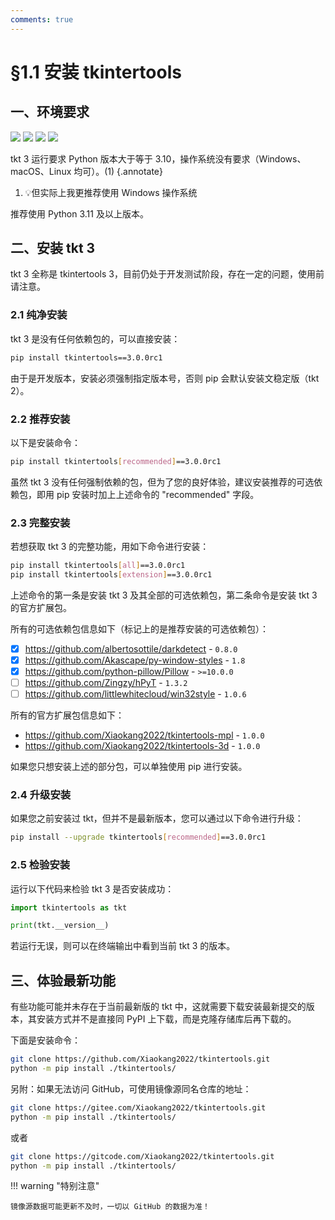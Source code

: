```yaml
---
comments: true
---
```


# §1.1 安装 tkintertools

## 一、环境要求

![](https://img.shields.io/badge/Python-3.10-blue?logo=python)
![](https://img.shields.io/badge/Python-3.11-blue?logo=python)
![](https://img.shields.io/badge/Python-3.12-blue?logo=python)
![](https://img.shields.io/badge/Python-3.13-blue?logo=python)

tkt 3 运行要求 Python 版本大于等于 3.10，操作系统没有要求（Windows、macOS、Linux 均可）。(1)
{.annotate}

1. 💡但实际上我更推荐使用 Windows 操作系统

推荐使用 Python 3.11 及以上版本。

## 二、安装 tkt 3

tkt 3 全称是 tkintertools 3，目前仍处于开发测试阶段，存在一定的问题，使用前请注意。

### 2.1 纯净安装

tkt 3 是没有任何依赖包的，可以直接安装：

```bash linenums="0"
pip install tkintertools==3.0.0rc1
```

由于是开发版本，安装必须强制指定版本号，否则 pip 会默认安装文稳定版（tkt 2）。

### 2.2 推荐安装

以下是安装命令：

```bash linenums="0"
pip install tkintertools[recommended]==3.0.0rc1
```

虽然 tkt 3 没有任何强制依赖的包，但为了您的良好体验，建议安装推荐的可选依赖包，即用 pip 安装时加上上述命令的 "recommended" 字段。

### 2.3 完整安装

若想获取 tkt 3 的完整功能，用如下命令进行安装：

```bash
pip install tkintertools[all]==3.0.0rc1
pip install tkintertools[extension]==3.0.0rc1
```

上述命令的第一条是安装 tkt 3 及其全部的可选依赖包，第二条命令是安装 tkt 3 的官方扩展包。

所有的可选依赖包信息如下（标记上的是推荐安装的可选依赖包）：

- [X] https://github.com/albertosottile/darkdetect - `0.8.0`
- [X] https://github.com/Akascape/py-window-styles - `1.8`
- [X] https://github.com/python-pillow/Pillow - `>=10.0.0`
- [ ] https://github.com/Zingzy/hPyT - `1.3.2`
- [ ] https://github.com/littlewhitecloud/win32style - `1.0.6`

所有的官方扩展包信息如下：

* https://github.com/Xiaokang2022/tkintertools-mpl - `1.0.0`
* https://github.com/Xiaokang2022/tkintertools-3d - `1.0.0`

如果您只想安装上述的部分包，可以单独使用 pip  进行安装。

### 2.4 升级安装

如果您之前安装过 tkt，但并不是最新版本，您可以通过以下命令进行升级：

```bash linenums="0"
pip install --upgrade tkintertools[recommended]==3.0.0rc1
```

### 2.5 检验安装

运行以下代码来检验 tkt 3 是否安装成功：

```python
import tkintertools as tkt

print(tkt.__version__)
```

若运行无误，则可以在终端输出中看到当前 tkt 3 的版本。

## 三、体验最新功能

有些功能可能并未存在于当前最新版的 tkt 中，这就需要下载安装最新提交的版本，其安装方式并不是直接同 PyPI 上下载，而是克隆存储库后再下载的。

下面是安装命令：

```bash
git clone https://github.com/Xiaokang2022/tkintertools.git
python -m pip install ./tkintertools/
```

另附：如果无法访问 GitHub，可使用镜像源同名仓库的地址：

```bash
git clone https://gitee.com/Xiaokang2022/tkintertools.git
python -m pip install ./tkintertools/
```

或者

```bash
git clone https://gitcode.com/Xiaokang2022/tkintertools.git
python -m pip install ./tkintertools/
```

!!! warning "特别注意"

    镜像源数据可能更新不及时，一切以 GitHub 的数据为准！
